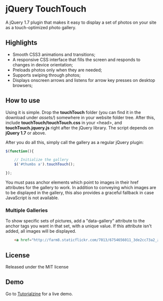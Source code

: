 # jQuery TouchTouch

A jQuery 1.7 plugin that makes it easy to display a set of photos on your site as a touch-optimized photo gallery.

## Highlights

* Smooth CSS3 animations and transitions;
* A responsive CSS interface that fills the screen and responds to changes in device orientation;
* Preloads photos only when they are needed;
* Supports swiping through photos;
* Displays onscreen arrows and listens for arrow key presses on desktop browsers;

## How to use

Using it is simple. Drop the <strong>touchTouch</strong> folder (you can find it in the download under <em>assets/</em>) somewhere in your website folder tree. After this, include <strong>touchTouch/touchTouch.css</strong> in your &lt;head&gt;, and <strong>touchTouch.jquery.js</strong> right after the jQuery library. The script depends on <strong>jQuery 1.7</strong> or above.

After you do all this, simply call the gallery as a regular jQuery plugin:

```js
$(function(){

	// Initialize the gallery
	$('#thumbs a').touchTouch();

});
```

You must pass anchor elements which point to images in their href attributes for the gallery to work. In addition to conveying which images are to be displayed in the gallery, this also provides a graceful fallback in case JavaScript is not available.

### Multiple Galleries

To show specific sets of pictures, add a "data-gallery" attribute to the anchor tags you want in that set, with a unique value. If this attribute isn't added, all images will be displayed.

```html
	<a href="http://farm8.staticflickr.com/7013/6754656011_3de2cc73a2_z.jpg" data-gallery="hongkong" style="background-image:url(http://farm8.staticflickr.com/7013/6754656011_3de2cc73a2_m.jpg)" title="Lion Rock"></a>
```

## License

Released under the MIT license

## Demo

Go to [Tutorialzine](http://tutorialzine.com/2012/04/mobile-touch-gallery/) for a live demo.